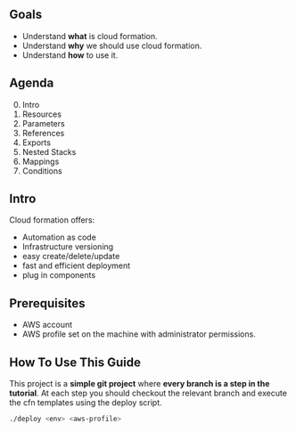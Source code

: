 Goals
-----
* Understand **what** is cloud formation.
* Understand **why** we should use cloud formation.
* Understand **how** to use it.


Agenda
------
0. Intro
0. Resources
0. Parameters
0. References
0. Exports
0. Nested Stacks
0. Mappings
0. Conditions


Intro
-----
Cloud formation offers:
* Automation as code
* Infrastructure versioning
* easy create/delete/update
* fast and efficient deployment
* plug in components


Prerequisites
-------------
* AWS account
* AWS profile set on the machine with administrator permissions.

How To Use This Guide
---------------------
This project is a **simple git project** where **every branch is a step in the tutorial**.
At each step you should checkout the relevant branch and execute the cfn templates using the deploy script.

```bash
./deploy <env> <aws-profile>
```
